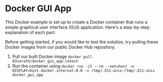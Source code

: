 # Docker GUI App 

This Docker example is set up to create a Docker container that runs a simple graphical user interface (GUI) application. Here's a step-by-step explanation of each part:

Before getting started, if you would like to test the solution, try pulling these Docker images from our public Docker Hub repository.

1. Pull our built Docker image
``
docker pull 03sarath/docker_gui_app:latest
``
2. Run the container using 
``docker run -it --rm --net=host -e DISPLAY=host.docker.internal:0.0 -v /tmp/.X11-unix:/tmp/.X11-unix docker_gui_app``